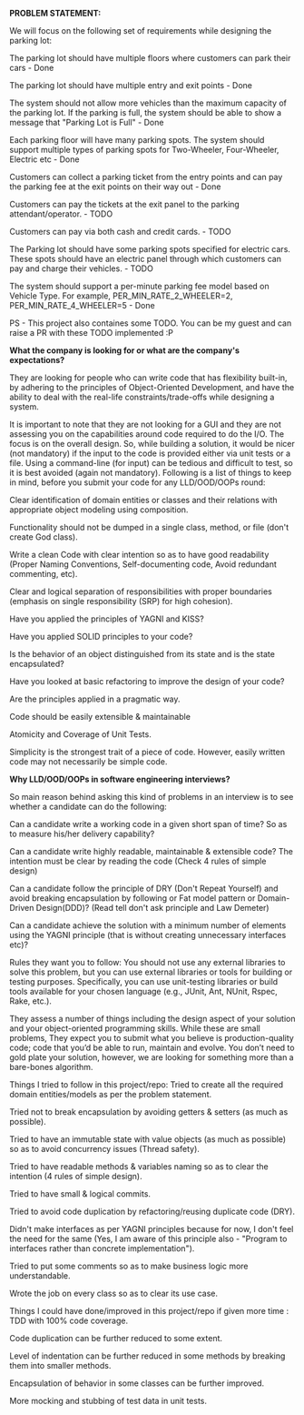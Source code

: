 **PROBLEM STATEMENT:**

We will focus on the following set of requirements while designing the parking lot:

The parking lot should have multiple floors where customers can park their cars - Done

The parking lot should have multiple entry and exit points - Done

The system should not allow more vehicles than the maximum capacity of the parking lot. If the parking is full, the system should be able to show a message that "Parking Lot is Full" - Done

Each parking floor will have many parking spots. The system should support multiple types of parking spots for Two-Wheeler, Four-Wheeler, Electric etc - Done

Customers can collect a parking ticket from the entry points and can pay the parking fee at the exit points on their way out - Done

Customers can pay the tickets at the exit panel to the parking attendant/operator. - TODO

Customers can pay via both cash and credit cards. - TODO

The Parking lot should have some parking spots specified for electric cars. These spots should have an electric panel through which customers can pay and charge their vehicles. - TODO

The system should support a per-minute parking fee model based on Vehicle Type. For example, PER_MIN_RATE_2_WHEELER=2, PER_MIN_RATE_4_WHEELER=5 - Done

PS - This project also containes some TODO. You can be my guest and can raise a PR with these TODO implemented :P

**What the company is looking for or what are the company's expectations?**

They are looking for people who can write code that has flexibility built-in, by adhering to the principles of Object-Oriented Development, and have the ability to deal with the real-life constraints/trade-offs while designing a system.

It is important to note that they are not looking for a GUI and they are not assessing you on the capabilities around code required to do the I/O. The focus is on the overall design. So, while building a solution, it would be nicer (not mandatory) if the input to the code is provided either via unit tests or a file. Using a command-line (for input) can be tedious and difficult to test, so it is best avoided (again not mandatory). Following is a list of things to keep in mind, before you submit your code for any LLD/OOD/OOPs round:

Clear identification of domain entities or classes and their relations with appropriate object modeling using composition.

Functionality should not be dumped in a single class, method, or file (don't create God class).

Write a clean Code with clear intention so as to have good readability (Proper Naming Conventions, Self-documenting code, Avoid redundant commenting, etc).

Clear and logical separation of responsibilities with proper boundaries (emphasis on single responsibility (SRP) for high cohesion).

Have you applied the principles of YAGNI and KISS?

Have you applied SOLID principles to your code?

Is the behavior of an object distinguished from its state and is the state encapsulated?

Have you looked at basic refactoring to improve the design of your code?

Are the principles applied in a pragmatic way.

Code should be easily extensible & maintainable

Atomicity and Coverage of Unit Tests.

Simplicity is the strongest trait of a piece of code. However, easily written code may not necessarily be simple code.

**Why LLD/OOD/OOPs in software engineering interviews?**

So main reason behind asking this kind of problems in an interview is to see whether a candidate can do the following:

Can a candidate write a working code in a given short span of time? So as to measure his/her delivery capability?

Can a candidate write highly readable, maintainable & extensible code? The intention must be clear by reading the code (Check 4 rules of simple design)

Can a candidate follow the principle of DRY (Don't Repeat Yourself) and avoid breaking encapsulation by following or Fat model pattern or Domain-Driven Design(DDD)? (Read tell don't ask principle and Law Demeter)

Can a candidate achieve the solution with a minimum number of elements using the YAGNI principle (that is without creating unnecessary interfaces etc)?

Rules they want you to follow:
You should not use any external libraries to solve this problem, but you can use external libraries or tools for building or testing purposes. Specifically, you can use unit-testing libraries or build tools available for your chosen language (e.g., JUnit, Ant, NUnit, Rspec, Rake, etc.).

They assess a number of things including the design aspect of your solution and your object-oriented programming skills. While these are small problems, They expect you to submit what you believe is production-quality code; code that you’d be able to run, maintain and evolve. You don’t need to gold plate your solution, however, we are looking for something more than a bare-bones algorithm.

Things I tried to follow in this project/repo:
Tried to create all the required domain entities/models as per the problem statement.

Tried not to break encapsulation by avoiding getters & setters (as much as possible).

Tried to have an immutable state with value objects (as much as possible) so as to avoid concurrency issues (Thread safety).

Tried to have readable methods & variables naming so as to clear the intention (4 rules of simple design).

Tried to have small & logical commits.

Tried to avoid code duplication by refactoring/reusing duplicate code (DRY).

Didn't make interfaces as per YAGNI principles because for now, I don't feel the need for the same (Yes, I am aware of this principle also - "Program to interfaces rather than concrete implementation").

Tried to put some comments so as to make business logic more understandable.

Wrote the job on every class so as to clear its use case.

Things I could have done/improved in this project/repo if given more time :
TDD with 100% code coverage.

Code duplication can be further reduced to some extent.

Level of indentation can be further reduced in some methods by breaking them into smaller methods.

Encapsulation of behavior in some classes can be further improved.

More mocking and stubbing of test data in unit tests.
